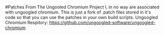 #Patches From The Ungooled Chromium Project
I, in no way are associated with ungoogled chromium. This is just a fork of .patch files stored in it's code so that you can use the patches in your own build scripts.
Ungoogled Chromium Respitory: https://github.com/ungoogled-software/ungoogled-chromium
